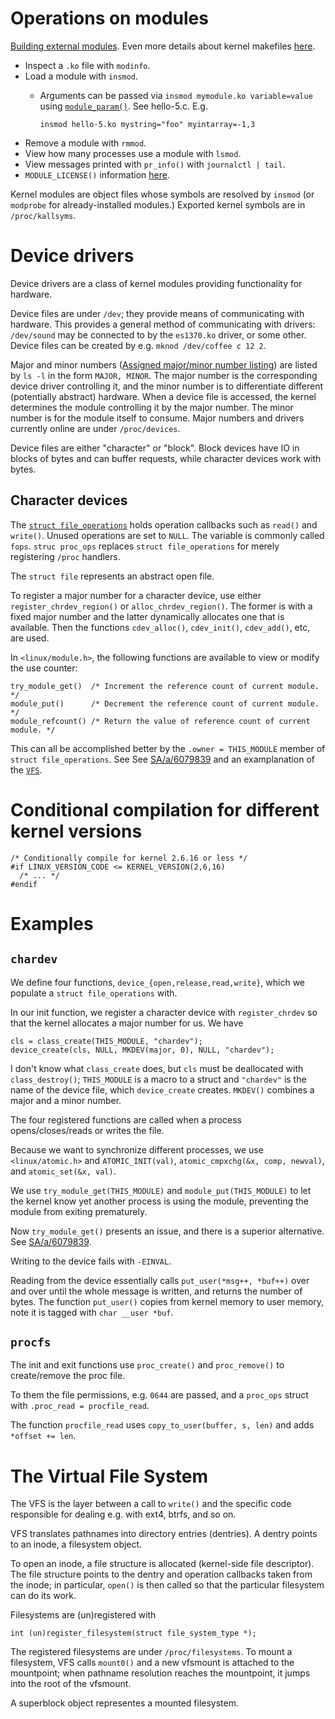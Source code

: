 # Operations on modules

[Building external modules](https://git.kernel.org/pub/scm/linux/kernel/git/stable/linux.git/tree/Documentation/kbuild/modules.rst). Even more details about kernel makefiles [here](https://git.kernel.org/pub/scm/linux/kernel/git/stable/linux.git/tree/Documentation/kbuild/makefiles.rst).

- Inspect a `.ko` file with `modinfo`.
- Load a module with `insmod`.
  - Arguments can be passed via `insmod mymodule.ko variable=value` using [`module_param()`](https://git.kernel.org/pub/scm/linux/kernel/git/stable/linux.git/tree/include/linux/moduleparam.h). See hello-5.c. E.g.

        insmod hello-5.ko mystring="foo" myintarray=-1,3

- Remove a module with `rmmod`.
- View how many processes use a module with `lsmod`.
- View messages printed with `pr_info()` with `journalctl | tail`.
- `MODULE_LICENSE()` information [here](https://git.kernel.org/pub/scm/linux/kernel/git/stable/linux.git/tree/include/linux/module.h).

Kernel modules are object files whose symbols are resolved by `insmod` (or `modprobe` for already-installed modules.) Exported kernel symbols are in `/proc/kallsyms`.

# Device drivers

Device drivers are a class of kernel modules providing functionality for hardware. 

Device files are under `/dev`; they provide means of communicating with hardware. This provides a general method of communicating with drivers: `/dev/sound` may be connected to by the `es1370.ko` driver, or some other. Device files can be created by e.g. `mknod /dev/coffee c 12 2`.

Major and minor numbers ([Assigned major/minor number listing](https://git.kernel.org/pub/scm/linux/kernel/git/stable/linux.git/tree/Documentation/admin-guide/devices.txt)) are listed by `ls -l` in the form `MAJOR, MINOR`. The major number is the corresponding device driver controlling it, and the minor number is to differentiate different (potentially abstract) hardware. When a device file is accessed, the kernel determines the module controlling it by the major number. The minor number is for the module itself to consume. Major numbers and drivers currently online are under `/proc/devices`.

Device files are either "character" or "block". Block devices have IO in blocks of bytes and can buffer requests, while character devices work with bytes.

## Character devices

The [`struct file_operations`](https://git.kernel.org/pub/scm/linux/kernel/git/stable/linux.git/tree/include/linux/fs.h) holds operation callbacks such as `read()` and `write()`. Unused operations are set to `NULL`. The variable is commonly called `fops`. `struc proc_ops` replaces `struct file_operations` for merely registering `/proc` handlers.

The `struct file` represents an abstract open file.

To register a major number for a character device, use either `register_chrdev_region()` or `alloc_chrdev_region()`. The former is with a fixed major number and the latter dynamically allocates one that is available. Then the functions `cdev_alloc()`, `cdev_init()`, `cdev_add()`, etc, are used.


In `<linux/module.h>`, the following functions are available to view or modify the use counter:

    try_module_get()  /* Increment the reference count of current module. */
    module_put()      /* Decrement the reference count of current module. */
    module_refcount() /* Return the value of reference count of current module. */

This can all be accomplished better by the `.owner = THIS_MODULE` member of `struct file_operations`. See See [SA/a/6079839](https://stackoverflow.com/a/6079839) and an examplanation of the [`VFS`](https://www.kernel.org/doc/html/next/filesystems/vfs.html).

# Conditional compilation for different kernel versions

    /* Conditionally compile for kernel 2.6.16 or less */
    #if LINUX_VERSION_CODE <= KERNEL_VERSION(2,6,16)
      /* ... */
    #endif

# Examples
## `chardev`

We define four functions, `device_{open,release,read,write}`, which we populate a `struct file_operations` with.

In our init function, we register a character device with `register_chrdev` so that the kernel allocates a major number for us. We have

    cls = class_create(THIS_MODULE, "chardev");
    device_create(cls, NULL, MKDEV(major, 0), NULL, "chardev");

I don't know what `class_create` does, but `cls` must be deallocated with `class_destroy()`; `THIS_MODULE` is a macro to a struct and `"chardev"` is the name of the device file, which `device_create` creates. `MKDEV()` combines a major and a minor number.

The four registered functions are called when a process opens/closes/reads or writes the file.

Because we want to synchronize different processes, we use `<linux/atomic.h>` and `ATOMIC_INIT(val)`, `atomic_cmpxchg(&x, comp, newval)`, and `atomic_set(&x, val)`.

We use `try_module_get(THIS_MODULE)` and `module_put(THIS_MODULE)` to let the kernel know yet another process is using the module, preventing the module from exiting prematurely.

Now `try_module_get()` presents an issue, and there is a superior alternative. See [SA/a/6079839](https://stackoverflow.com/a/6079839).

Writing to the device fails with `-EINVAL`.

Reading from the device essentially calls `put_user(*msg++, *buf++)` over and over until the whole message is written, and returns the number of bytes. The function `put_user()` copies from kernel memory to user memory, note it is tagged with `char __user *buf`.

## `procfs`

The init and exit functions use `proc_create()` and `proc_remove()` to create/remove the proc file.

To them the file permissions, e.g. `0644` are passed, and a `proc_ops` struct with `.proc_read = procfile_read`.

The function `procfile_read` uses `copy_to_user(buffer, s, len)` and adds `*offset += len`.

# The Virtual File System

The VFS is the layer between a call to `write()` and the specific code responsible for dealing e.g. with ext4, btrfs, and so on.


VFS translates pathnames into directory entries (dentries). A dentry points to an inode, a filesystem object.

To open an inode, a file structure is allocated (kernel-side file descriptor). The file structure points to the dentry and operation callbacks taken from the inode; in particular, `open()` is then called so that the particular filesystem can do its work.

Filesystems are (un)registered with

    int (un)register_filesystem(struct file_system_type *);

The registered filesystems are under `/proc/filesystems`. To mount a filesystem, VFS calls `mount0()` and a new vfsmount is attached to the mountpoint; when pathname resolution reaches the mountpoint, it jumps into the root of the vfsmount.

A superblock object representes a mounted filesystem.
